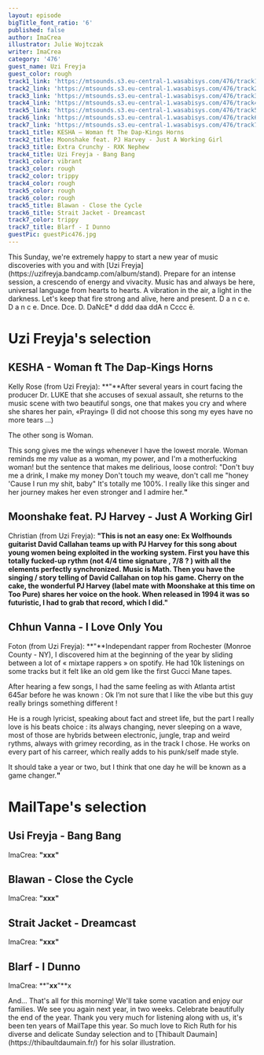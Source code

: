 ```yaml
---
layout: episode
bigTitle_font_ratio: '6'
published: false
author: ImaCrea
illustrator: Julie Wojtczak
writer: ImaCrea
category: '476'
guest_name: Uzi Freyja
guest_color: rough
track1_link: 'https://mtsounds.s3.eu-central-1.wasabisys.com/476/track1.mp3'
track2_link: 'https://mtsounds.s3.eu-central-1.wasabisys.com/476/track2.mp3'
track3_link: 'https://mtsounds.s3.eu-central-1.wasabisys.com/476/track3.mp3'
track4_link: 'https://mtsounds.s3.eu-central-1.wasabisys.com/476/track4.mp3'
track5_link: 'https://mtsounds.s3.eu-central-1.wasabisys.com/476/track5.mp3'
track6_link: 'https://mtsounds.s3.eu-central-1.wasabisys.com/476/track6.mp3'
track7_link: 'https://mtsounds.s3.eu-central-1.wasabisys.com/476/track7.mp3'
track1_title: KESHA – Woman ft The Dap-Kings Horns
track2_title: Moonshake feat. PJ Harvey - Just A Working Girl
track3_title: Extra Crunchy - RXK Nephew
track4_title: Uzi Freyja - Bang Bang
track1_color: vibrant
track3_color: rough
track2_color: trippy
track4_color: rough
track5_color: rough
track6_color: rough
track5_title: Blawan - Close the Cycle
track6_title: Strait Jacket - Dreamcast
track7_color: trippy
track7_title: Blarf - I Dunno
guestPic: guestPic476.jpg
---
```

<p id="introduction"> 
This Sunday, we're extremely happy to start a new year of music discoveries with you and with [Uzi Freyja](https://uzifreyja.bandcamp.com/album/stand). Prepare for an intense session, a crescendo of energy and vivacity. Music has and always be here, universal language from hearts to hearts. A vibration in the air, a light in the darkness. Let's keep that fire strong and alive, here and present. D a n c e. D  a  n   c     e. Dnce. Dce. D. DaNcE* d ddd daa ddA n Cccc ē.
</p>

# Uzi Freyja's selection

##  KESHA - Woman ft The Dap-Kings Horns
Kelly Rose (from Uzi Freyja): **"**After several years in court facing the producer Dr. LUKE that she accuses of sexual assault, she returns to the music scene with two beautiful songs, one that makes you cry and where she shares her pain, «Praying» (I did not choose this song my eyes have no more tears ...)

The other song is Woman.

This song gives me the wings whenever I have the lowest morale. Woman reminds me my value as a woman, my power, and I'm a motherfucking woman!
but the sentence that makes me delirious, loose control:
"Don't buy me a drink, I make my money
Don't touch my weave, don't call me "honey
'Cause I run my shit, baby"
It's totally me 100%.
I really like this singer and her journey makes her even stronger and I admire her.**"**

## Moonshake feat. PJ Harvey - Just A Working Girl
Christian (from Uzi Freyja): **"**This is not an easy one: Ex Wolfhounds guitarist David Callahan teams up with PJ Harvey for this song about young women being exploited in the working system.
First you have this totally fucked-up rythm (not 4/4 time signature , 7/8 ? ) with all the elements perfectly synchronized. Music is Math. Then you have the singing / story telling of David Callahan on top his game. Cherry on the cake, the wonderful PJ Harvey (label mate with Moonshake at this time on Too Pure) shares her voice on the hook. When released in 1994 it was so futuristic, I had to grab that record, which I did.**"**

## Chhun Vanna - I Love Only You
Foton (from Uzi Freyja): **"**Independant rapper from Rochester (Monroe County - NY), I discovered him at the beginning of the year by sliding between a lot of « mixtape rappers » on spotify. He had 10k listenings on some tracks but it felt like an old gem like the first Gucci Mane tapes.

After hearing a few songs, I had the same feeling as with Atlanta artist 645ar before he was known : Ok I’m not sure that I like the vibe but this guy really brings something different !

He is a rough lyricist, speaking about fact and street life, but the part I really love is his beats choice : its always changing, never sleeping on a wave, most of those are hybrids between electronic, jungle, trap and weird rythms, always with grimey recording, as in the track I chose. He works on every part of his carreer, which really adds to his punk/self made style.

It should take a year or two, but I think that one day he will be known as a game changer.**"**

# MailTape's selection

## Usi Freyja - Bang Bang
ImaCrea: **"**xxx**"**

## Blawan - Close the Cycle
ImaCrea: **"**xxx**"**

## Strait Jacket - Dreamcast
ImaCrea: **"**xxx**"**

## Blarf - I Dunno
ImaCrea: **"**xx**"**x



<p id="outroduction">And... That's all for this morning! We'll take some vacation and enjoy our families. We see you again next year, in two weeks. Celebrate beautifully the end of the year. Thank you very much for listening along with us, it's been ten years of MailTape this year. So much love to Rich Ruth for his diverse and delicate Sunday selection and to [Thibault Daumain](https://thibaultdaumain.fr/) for his solar illustration.</p>
